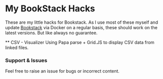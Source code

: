 # My BookStack Hacks

These are my little hacks for Bookstack. 
As I use most of these myself and update [Bookstack](https://www.bookstackapp.com/) via Docker on a regular basis, these should work on the latest versions.
But like always no guarantee. 

** CSV - Visualizer
Using Papa parse + Grid.JS to display CSV data from linked files.

### Support & Issues

Feel free to raise an issue for bugs or incorrect content.
